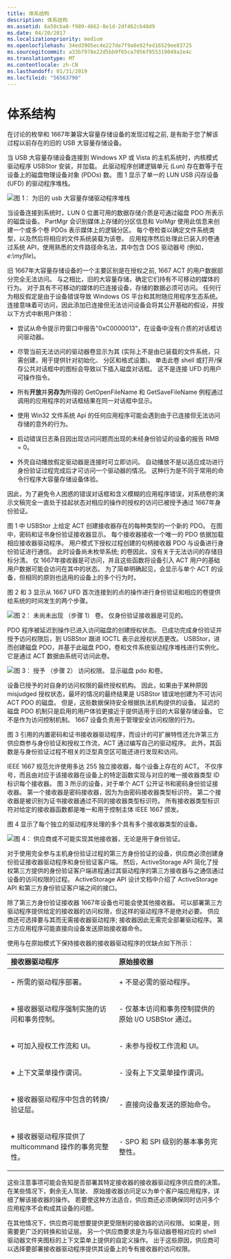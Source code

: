 ```yaml
---
title: 体系结构
description: 体系结构
ms.assetid: 6a50cba8-f989-4662-8e1d-2df462cb48d9
ms.date: 04/20/2017
ms.localizationpriority: medium
ms.openlocfilehash: 34ed3905ec4e227de7f9a8e92fed16529ee83725
ms.sourcegitcommit: a33b7978e22d5bb9f65ca7056f955319049a2e4c
ms.translationtype: MT
ms.contentlocale: zh-CN
ms.lasthandoff: 01/31/2019
ms.locfileid: "56563790"
---
```

# <a name="architecture"></a>体系结构


在讨论的枚举和 1667年兼容大容量存储设备的发现过程之前, 是有助于您了解该过程以前存在的旧的 USB 大容量存储设备。

当 USB 大容量存储设备连接到 Windows XP 或 Vista 的主机系统时，内核模式驱动程序 USBStor 安装，并加载。 此驱动程序创建逻辑单元 (Lun) 存在数等于在设备上的磁盘物理设备对象 (PDOs) 数。 图 1 显示了单一的 LUN USB 闪存设备 (UFD) 的驱动程序堆栈。

![图 1： 为旧的 usb 大容量存储驱动程序堆栈](images/enhancedstorage-1.png)

当设备连接到系统时，LUN 0 位置可用的数据存储介质是可通过磁盘 PDO 所表示的磁盘设备。 PartMgr 会识别媒体上存储的分区信息和 VolMgr 使用此信息来创建一个或多个卷 PDOs 表示媒体上的逻辑分区。 每个卷检查以确定文件系统类型，以及然后将相应的文件系统装载为该卷。 应用程序然后处理此已装入的卷通过系统 API，使用熟悉的文件路径命名法，其中包含 DOS 驱动器号 (例如， *e:\\myfile*)。

旧 1667年大容量存储设备的一个主要区别是在授权之前, 1667 ACT 的用户数据部分完全无法访问。 与之相比，旧的大容量存储，确定它们持有不可移动的媒体的行为。 对于具有不可移动的媒体的已连接设备，存储的数据必须可访问。 任何行为相反假定是由于设备错误导致 Windows OS 平台和其附随应用程序生态系统。 连接意味着可访问，因此添加已连接但无法访问设备会将其公开基础的假设，并按以下方式中断用户体验：

-   尝试从命令提示符窗口中报告"0xC0000013"，在设备中没有介质的对话框访问驱动器。

-   尽管当前无法访问的驱动器卷显示为其 (实际上不是由已装载的文件系统，只需创建，用于提供针对初始化、 分区和格式设置)。 单击此卷 shell 或打开/保存公共对话框中的图标会导致以下插入磁盘对话框。 这不是连接 UFD 的用户可操作指令。

-   所有**开放**并**另存为**所得的 GetOpenFileName 和 GetSaveFileName 例程通过调用的应用程序的对话框结果在同一对话框中显示。

-   使用 Win32 文件系统 Api 的任何应用程序可能会遇到由于已连接但无法访问存储的意外的行为。

-   启动错误日志条目因出现访问问题而出现的未经身份验证的设备的报告 RMB = 0。

-   外壳自动播放假定驱动器是连接时可立即访问。 自动播放不是以适应成功进行身份验证过程完成后才可访问一个驱动器的情况。 这种行为是不同于常用的命令行程序大容量存储设备体验。

因此，为了避免令人困惑的错误对话框和含义模糊的应用程序错误，对系统卷的演示文稿完全一直处于挂起状态对相应的操作的授权的访问已被授予通过 1667年身份验证。

图 1 中 USBStor 上给定 ACT 创建接收器存在的每种类型的一个新的 PDO。 在图中，密码和证书身份验证接收器显示。 每个接收器接收一个唯一的 PDO 依据加载相应接收器驱动程序。 用户模式下授权过程创建的句柄接收器 PDO 与设备进行身份验证进行通信。 此时设备尚未枚举系统; 的卷因此，没有关于无法访问的存储目标分清。 仅 1667年接收器是可访问，并且这些函数将设备引入 ACT 用户的基础用户数据可能会访问在其中的状态。 为了简单明确起见，会显示与单个 ACT 的设备，但相同的原则也适用的设备上的多个行为时。

图 2 和 3 显示从 1667 UFD 首次连接到的点的操作进行身份验证和相应的卷提供给系统的时间发生的两个步骤。

![图 2： 未尚未出现 （步骤 1） 卷。 仅身份验证接收器是可见的。](images/enhancedstorage-2.png)

PDO 程序被延迟到操作已进入访问磁盘的创建授权状态。 已成功完成身份验证并授予访问权限后，到 USBStor 跟进 IOCTL 表示此授权状态更改。 USBStor，进而创建磁盘 PDO，并基于此磁盘 PDO，卷和文件系统驱动程序堆栈进行实例化。 它是通过 ACT 数据由系统可访问此卷。

![图 3： 授予 （步骤 2） 访问权限。 显示磁盘 pdo 和卷。](images/enhancedstorage-3.png)

设备已授予的对自身的访问权限的最终授权机构。 因此，如果由于某种原因 misjudged 授权状态，最坏的情况的最终结果是 USBStor 错误地创建为不可访问 ACT PDO 的磁盘。 但是，这些数据保持安全根据执法机构提供的设备。 延迟的磁盘 PDO 机制只是启用的用户体验更接近于提供适用于旧的大容量存储设备。 它不是作为访问控制机制。 1667 设备负责用于管理安全访问权限的行为。

图 3 引用的内置密码和证书接收器驱动程序，而设计的可扩展特性还允许第三方供应商参与身份验证和授权工作流，ACT 通过编写自己的驱动程序。 此外，其函数是与身份验证过程不相关的泛型真空区可能还进行发现和访问。

IEEE 1667 规范允许使用多达 255 独立接收器，每个设备上存在的 ACT。 不仅序号，而且由对应于该接收器在设备上的特定函数实现与对应的唯一接收器类型 ID 标识每个接收器。 图 3 所示的设备，对于单个 ACT 公开证书和密码身份验证接收器。 第一个接收器是密码接收器，因为为由密码接收器类型标识符。 第二个接收器是被识别为证书接收器通过不同的接收器类型标识符。 所有接收器类型标识符对给定的接收器函数都是唯一和用于控制主体 IEEE 1667 颁发。

图 4 显示了每个独立的驱动程序处理的多个具有多个接收器类型的设备。

![图 4： 供应商或不可能实现其他接收器，无论是用于身份验证。](images/enhancedstorage-4.png)

对于使用完全参与主机身份验证过程的第三方身份验证的设备，供应商必须创建身份验证接收器驱动程序和身份验证客户端。 然后，ActiveStorage API 简化了授权第三方提供的身份验证客户端进程通过其驱动程序的第三方接收器与之通信通过设备的访问权限的过程。 ActiveStorage API 设计文档中介绍了 ActiveStorage API 和第三方身份验证客户端之间的接口。

除了第三方身份验证接收器 1667年设备也可能会使其他接收器。 可以部署第三方驱动程序提供给定的接收器的访问权限，但这样的驱动程序不是绝对必要。 供应商还可选择要与其而无需接收器驱动程序; 接收器因此无需完全部署驱动程序。 第三方应用程序可能直接向设备发送原始接收器命令。

使用与在原始模式下保持接收器的接收器驱动程序的优缺点如下所示：

<table>
<colgroup>
<col width="50%" />
<col width="50%" />
</colgroup>
<thead>
<tr class="header">
<th align="left">接收器驱动程序</th>
<th align="left">原始接收器</th>
</tr>
</thead>
<tbody>
<tr class="odd">
<td align="left"><p><strong>-</strong> 所需的驱动程序部署。</p></td>
<td align="left"><p>+ 不是必需的驱动程序。</p></td>
</tr>
<tr class="even">
<td align="left"><p><strong>+</strong> 接收器驱动程序强制实施的访问和事务控制。</p></td>
<td align="left"><p>- 仅基本访问和事务控制提供的原始 I/O USBStor 通过。</p></td>
</tr>
<tr class="odd">
<td align="left"><p><strong>+</strong> 可加入授权工作流和 UI。</p></td>
<td align="left"><p>- 未参与授权工作流和 UI。</p></td>
</tr>
<tr class="even">
<td align="left"><p><strong>+</strong> 上下文菜单操作谓词。</p></td>
<td align="left"><p>- 没有上下文菜单操作谓词。</p></td>
</tr>
<tr class="odd">
<td align="left"><p><strong>+</strong> 接收器驱动程序中包含的转换/验证层。</p></td>
<td align="left"><p>- 直接向设备发送的原始命令。</p></td>
</tr>
<tr class="even">
<td align="left"><p><strong>+</strong> 接收器驱动程序提供了 multicommand 操作的事务完整性。</p></td>
<td align="left"><p>- SPO 和 SPI 级别的基本事务完整性。</p></td>
</tr>
</tbody>
</table>

 

这些注意事项可能会告知是否部署其特定接收器的接收器驱动程序供应商的决策。 在某些情况下，剩余无人驾驶、 原始接收器访问足以为单个客户端应用程序，详细了解该接收器的操作。 若要使这种方法适合，供应商还必须确保同时访问多个应用程序不会构成其设备的问题。

在其他情况下，供应商可能想要提供更受限制的接收器的访问权限。 如果是，则需要更广泛的转换和验证层。 另一个供应商要求是为与驱动器卷相对应的 shell 驱动器文件夹图标的上下文菜单上提供的自定义操作。 出于这些原因，供应商可以选择要部署接收器驱动程序提供其设备上的专有接收器的访问权限。
